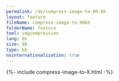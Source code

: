 ```yaml
---
permalink: /de/compress-image-to-90-kb
layout: feature
fileName: compress-image-to-90kb
folderName: feature
tool: imgcompression
lang: de
size: 90
type: kb
nointernationalization: true
---
```

{%- include compress-image-to-X.html -%}       
